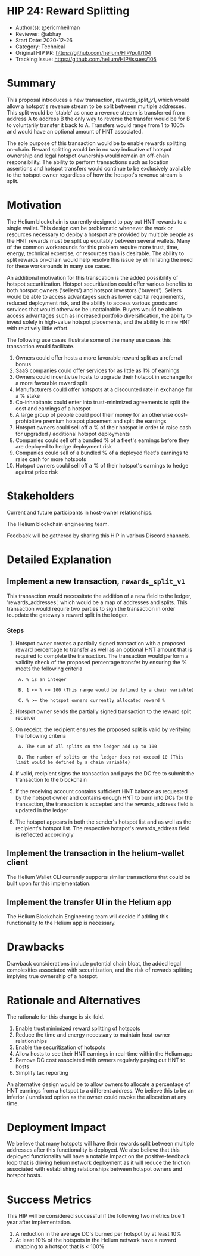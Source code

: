 # HIP 24: Reward Splitting

- Author(s): @ericmheilman
- Reviewer: @abhay
- Start Date: 2020-12-26
- Category: Technical
- Original HIP PR: https://github.com/helium/HIP/pull/104
- Tracking Issue: https://github.com/helium/HIP/issues/105

# Summary
[summary]: #summary

This proposal introduces a new transaction, rewards_split_v1, which would allow a hotspot's revenue stream to be split between multiple addresses. This split would be 'stable' as once a revenue stream is transferred from address A to address B the only way to reverse the transfer would be for B to voluntarily transfer it back to A. Transfers would range from 1 to 100% and would have an optional amount of HNT associated.

The sole purpose of this transaction would be to enable rewards splitting on-chain. Reward splitting would be in no way indicative of hotspot ownership and legal hotspot ownership would remain an off-chain responsibility. The ability to perform transactions such as location assertions and hotspot transfers would continue to be exclusively available to the hotspot owner regardless of how the hotspot's revenue stream is split.


# Motivation
[motivation]: #motivation

The Helium blockchain is currently designed to pay out HNT rewards to a single wallet. This design can be problematic whenever the work or resources necessary to deploy a hotspot are provided by multiple people as the HNT rewards must be split up equitably between several wallets. Many of the common workarounds for this problem require more trust, time, energy, technical expertise, or resources than is desirable. The ability to split rewards on-chain would help resolve this issue by eliminating the need for these workarounds in many use cases.

An additional motivation for this transcation is the added possibility of hotspot securitization. Hotspot securitization could offer various benefits to both hotspot owners ('sellers') and hotspot investors ('buyers'). Sellers would be able to access advantages such as lower capital requirements, reduced deployment risk, and the ability to access various goods and services that would otherwise be unattainable. Buyers would be able to access advantages such as increased portfolio diversification, the ability to invest solely in high-value hotspot placements, and the ability to mine HNT with relatively little effort.

The following use cases illustrate some of the many use cases this transaction would facilitate.

1.  Owners could offer hosts a more favorable reward split as a referral bonus
2.  SaaS companies could offer services for as little as 1% of earnings
3.  Owners could incentivize hosts to upgrade their hotspot in exchange for a more favorable reward split
4.  Manufacturers could offer hotspots at a discounted rate in exchange for a % stake
5.  Co-inhabitants could enter into trust-minimized agreements to split the cost and earnings of a hotspot
6.  A large group of people could pool their money for an otherwise cost-prohibitive premium hotspot placement and split the earnings
7.  Hotspot owners could sell off a % of their hotspot in order to raise cash for upgraded / additional hotspot deployments
8.  Companies could sell off a bundled % of a fleet's earnings before they are deployed to hedge deployment risk
9.  Companies could sell of a bundled % of a deployed fleet's earnings to raise cash for more hotspots
10. Hotspot owners could sell off a % of their hotspot's earnings to hedge against price risk


# Stakeholders
[stakeholders]: #stakeholders

Current and future participants in host-owner relationships.

The Helium blockchain engineering team.

Feedback will be gathered by sharing this HIP in various Discord channels.


# Detailed Explanation
[detailed-explanation]: #detailed-explanation

## Implement a new transaction, `rewards_split_v1`

This transaction would necessitate the addition of a new field to the ledger, 'rewards_addresses', which 
would be a map of addresses and splits. This transaction would require two parties to sign the transaction 
in order toupdate the gateway's reward split in the ledger. 

### Steps

1. Hotspot owner creates a partially signed transaction with a proposed reward percentage to transfer
as well as an optional HNT amount that is required to complete the transaction. The transaction would 
perform a validity check of the proposed percentage transfer by ensuring the % meets the following criteria

        A. % is an integer
  
        B. 1 <= % <= 100 (This range would be defined by a chain variable)
        
        C. % >= the hotspot owners currently allocated reward %

2. Hotspot owner sends the partially signed transaction to the reward split receiver

3. On receipt, the recipient ensures the proposed split is valid by verifying the following criteria

        A. The sum of all splits on the ledger add up to 100
    
        B. The number of splits on the ledger does not exceed 10 (This limit would be defined by a chain variable)

4. If valid, recipient signs the transaction and pays the DC fee to submit the transaction to the blockchain

5. If the receiving account contains sufficient HNT balance as requested by the hotspot
owner and contains enough HNT to burn into DCs for the transaction, the transaction
is accepted and the rewards_address field is updated in the ledger

6. The hotspot appears in both the sender's hotspot list and as well as the recipient's
hotspot list. The respective hotspot's rewards_address field is reflected accordingly

## Implement the transaction in the helium-wallet client

The Helium Wallet CLI currently supports similar transactions that could be built upon for this implementation.

## Implement the transfer UI in the Helium app

The Helium Blockchain Engineering team will decide if adding this functionality to the Helium app is necessary.


# Drawbacks
[drawbacks]: #drawbacks

Drawback considerations include potential chain bloat, the added legal complexities associated with securitization,
and the risk of rewards splitting implying true ownership of a hotspot.

# Rationale and Alternatives
[alternatives]: #rationale-and-alternatives


The rationale for this change is six-fold.

1. Enable trust minimized reward splitting of hotspots
2. Reduce the time and energy necessary to maintain host-owner relationships
3. Enable the securitization of hotspots
4. Allow hosts to see their HNT earnings in real-time within the Helium app
5. Remove DC cost associated with owners regularly paying out HNT to hosts
6. Simplify tax reporting

An alternative design would be to allow owners to allocate a percentage of HNT earnings from a
hotspot to a different address. We believe this to be an inferior / unrelated option as the owner 
could revoke the allocation at any time.


# Deployment Impact
[deployment-impact]: #deployment-impact

We believe that many hotspots will have their rewards split between multiple
addresses after this functionality is deployed. We also believe that this deployed
functionality will have a notable impact on the positive-feedback loop that is driving
helium network deployment as it will reduce the friction associated with establishing
relationships between hotspot owners and hotspot hosts.



# Success Metrics
[success-metrics]: #success-metrics

This HIP will be considered successful if the following two metrics true 1 year after implementation.

1. A reduction in the average DC's burned per hotspot by at least 10%
2. At least 10% of the hotspots in the Helium network have a reward mapping to a hotspot that is < 100%
